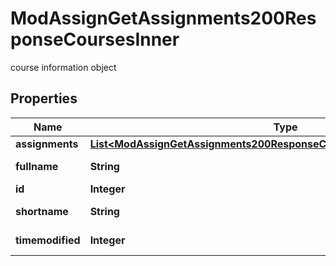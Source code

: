 

# ModAssignGetAssignments200ResponseCoursesInner

course information object

## Properties

| Name | Type | Description | Notes |
|------------ | ------------- | ------------- | -------------|
|**assignments** | [**List&lt;ModAssignGetAssignments200ResponseCoursesInnerAssignmentsInner&gt;**](ModAssignGetAssignments200ResponseCoursesInnerAssignmentsInner.md) |  |  [optional] |
|**fullname** | **String** | course full name |  [optional] |
|**id** | **Integer** | course id |  [optional] |
|**shortname** | **String** | course short name |  [optional] |
|**timemodified** | **Integer** | last time modified |  [optional] |



